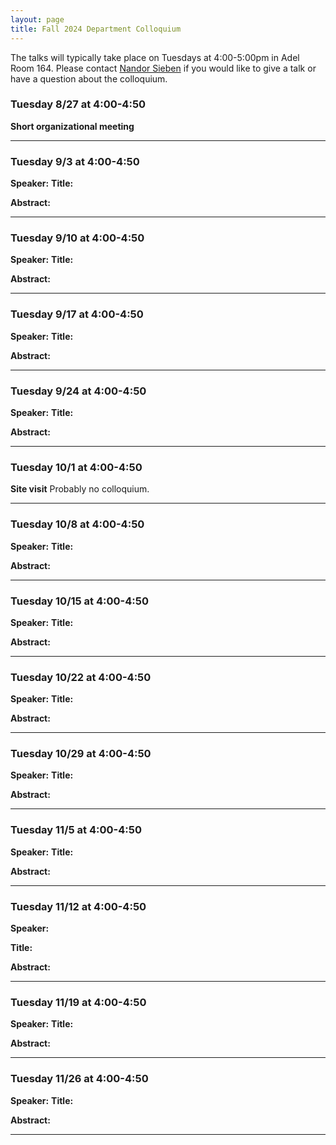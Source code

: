 ```yaml
---
layout: page
title: Fall 2024 Department Colloquium
---
```


The talks will typically take place on Tuesdays at 4:00-5:00pm in Adel Room 164. Please contact <a href="mailto:nandor.sieben@nau.edu">Nandor Sieben</a> if you would like to give a talk or have a question about the colloquium.

### Tuesday 8/27 at 4:00-4:50
**Short organizational meeting** 
<hr>

### Tuesday 9/3 at 4:00-4:50
**Speaker:** 
**Title:** 

**Abstract:** 

<hr>

### Tuesday 9/10 at 4:00-4:50
**Speaker:** 
**Title:** 

**Abstract:** 

<hr>

### Tuesday 9/17 at 4:00-4:50
**Speaker:** 
**Title:** 

**Abstract:** 

<hr>

### Tuesday 9/24 at 4:00-4:50
**Speaker:** 
**Title:** 

**Abstract:** 

<hr>

### Tuesday 10/1 at 4:00-4:50
**Site visit** Probably no colloquium.

<hr>

### Tuesday 10/8 at 4:00-4:50 
**Speaker:** 
**Title:** 

**Abstract:** 

<hr>

### Tuesday 10/15 at 4:00-4:50
**Speaker:** 
**Title:** 

**Abstract:** 

<hr>

### Tuesday 10/22 at 4:00-4:50

**Speaker:** 
**Title:** 

**Abstract:** 

<hr>

### Tuesday 10/29 at 4:00-4:50
**Speaker:** 
**Title:** 

**Abstract:** 

<hr>

### Tuesday 11/5 at 4:00-4:50
**Speaker:** 
**Title:** 

**Abstract:** 

<hr>

### Tuesday 11/12 at 4:00-4:50
**Speaker:** 

**Title:** 

**Abstract:** 

<hr>

### Tuesday 11/19 at 4:00-4:50
**Speaker:** 
**Title:** 

**Abstract:** 

<hr>

### Tuesday 11/26 at 4:00-4:50
**Speaker:** 
**Title:** 

**Abstract:** 

<hr>



